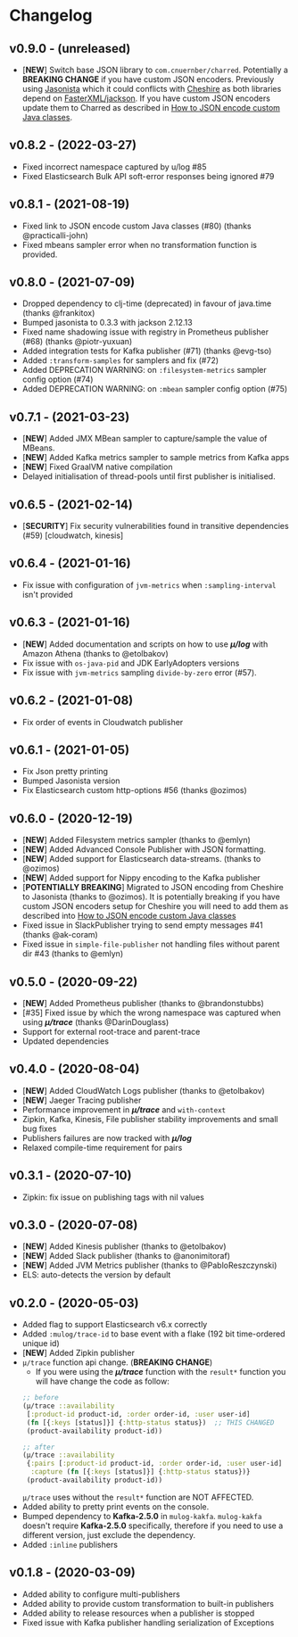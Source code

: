 # Changelog

## v0.9.0 - (unreleased)

  - [**NEW**] Switch base JSON library to `com.cnuernber/charred`.
    Potentially a **BREAKING CHANGE** if you have custom JSON
    encoders.  Previously using
    [Jasonista](https://github.com/metosin/jsonista) which it could
    conflicts with [Cheshire](https://github.com/dakrone/cheshire) as
    both libraries depend on
    [FasterXML/jackson](https://github.com/FasterXML/jackson).
    If you have custom JSON encoders update them to Charred as described
    in [How to JSON encode custom Java classes](https://cljdoc.org/d/com.brunobonacci/mulog/CURRENT/doc/howtos/how-to-json-encode-custom-java-classes).


## v0.8.2 - (2022-03-27)

  - Fixed incorrect namespace captured by u/log #85
  - Fixed Elasticsearch Bulk API soft-error responses being ignored #79

## v0.8.1 - (2021-08-19)

  - Fixed link to JSON encode custom Java classes (#80) (thanks @practicalli-john)
  - Fixed mbeans sampler error when no transformation function is provided.


## v0.8.0 - (2021-07-09)

  - Dropped dependency to clj-time (deprecated) in favour of java.time (thanks @frankitox)
  - Bumped jasonista to 0.3.3 with jackson 2.12.13
  - Fixed name shadowing issue with registry in Prometheus publisher (#68) (thanks @piotr-yuxuan)
  - Added integration tests for Kafka publisher (#71) (thanks @evg-tso)
  - Added `:transform-samples` for samplers and fix (#72)
  - Added DEPRECATION WARNING: on `:filesystem-metrics` sampler config option (#74)
  - Added DEPRECATION WARNING: on `:mbean` sampler config option (#75)


## v0.7.1 - (2021-03-23)

  - [**NEW**] Added JMX MBean sampler to capture/sample the value of MBeans.
  - [**NEW**] Added Kafka metrics sampler to sample metrics from Kafka apps
  - [**NEW**] Fixed GraalVM native compilation
  - Delayed initialisation of thread-pools until first publisher is initialised.


## v0.6.5 - (2021-02-14)

  - [**SECURITY**] Fix security vulnerabilities found in transitive dependencies (#59) [cloudwatch, kinesis]


## v0.6.4 - (2021-01-16)

  - Fix issue with configuration of `jvm-metrics` when `:sampling-interval` isn't provided


## v0.6.3 - (2021-01-16)

  - [**NEW**] Added documentation and scripts on how to use ***μ/log*** with Amazon Athena (thanks to @etolbakov)
  - Fix issue with `os-java-pid` and JDK EarlyAdopters versions
  - Fix issue with `jvm-metrics` sampling `divide-by-zero` error (#57).


## v0.6.2 - (2021-01-08)

  - Fix order of events in Cloudwatch publisher


## v0.6.1 - (2021-01-05)

  - Fix Json pretty printing
  - Bumped Jasonista version
  - Fix Elasticsearch custom http-options #56 (thanks @ozimos)


## v0.6.0 - (2020-12-19)

  - [**NEW**] Added Filesystem metrics sampler (thanks to @emlyn)
  - [**NEW**] Added Advanced Console Publisher with JSON formatting.
  - [**NEW**] Added support for Elasticsearch data-streams. (thanks to @ozimos)
  - [**NEW**] Added support for Nippy encoding to the Kafka publisher
  - [**POTENTIALLY BREAKING**] Migrated to JSON encoding from Cheshire
    to Jasonista (thanks to @ozimos).  It is potentially breaking if
    you have custom JSON encoders setup for Cheshire you will need to
    add them as described into [How to JSON encode custom Java classes](/doc/json-encode.md)
  - Fixed issue in SlackPublisher trying to send empty messages #41 (thanks @ak-coram)
  - Fixed issue in `simple-file-publisher` not handling files without parent dir #43 (thanks to @emlyn)


## v0.5.0 - (2020-09-22)

  - [**NEW**] Added Prometheus publisher (thanks to @brandonstubbs)
  - [#35] Fixed issue by which the wrong namespace was captured when
    using ***μ/trace*** (thanks @DarinDouglass)
  - Support for external root-trace and parent-trace
  - Updated dependencies


## v0.4.0 - (2020-08-04)

  - [**NEW**] Added CloudWatch Logs publisher (thanks to @etolbakov)
  - [**NEW**] Jaeger Tracing publisher
  - Performance improvement in ***μ/trace*** and `with-context`
  - Zipkin, Kafka, Kinesis, File publisher stability improvements and
    small bug fixes
  - Publishers failures are now tracked with ***μ/log***
  - Relaxed compile-time requirement for pairs


## v0.3.1 - (2020-07-10)

  - Zipkin: fix issue on publishing tags with nil values


## v0.3.0 - (2020-07-08)

  - [**NEW**] Added Kinesis publisher (thanks to @etolbakov)
  - [**NEW**] Added Slack publisher (thanks to @anonimitoraf)
  - [**NEW**] Added JVM Metrics publisher (thanks to @PabloReszczynski)
  - ELS: auto-detects the version by default


## v0.2.0 - (2020-05-03)

  - Added flag to support Elasticsearch v6.x correctly
  - Added `:mulog/trace-id` to base event with a flake (192 bit
    time-ordered unique id)
  - [**NEW**] Added Zipkin publisher
  - `μ/trace` function api change. (**BREAKING CHANGE**)
    * If you were using the ***μ/trace*** function
    with the `result*` function you will have change the code as follow:
    ``` Clojure
    ;; before
    (μ/trace ::availability
     [:product-id product-id, :order order-id, :user user-id]
     (fn [{:keys [status]}] {:http-status status})  ;; THIS CHANGED
     (product-availability product-id))

    ;; after
    (μ/trace ::availability
     {:pairs [:product-id product-id, :order order-id, :user user-id]
      :capture (fn [{:keys [status]}] {:http-status status})}
     (product-availability product-id))
    ```
    `μ/trace` uses without the `result*` function are NOT AFFECTED.
  - Added ability to pretty print events on the console.
  - Bumped dependency to **Kafka-2.5.0** in `mulog-kakfa`.
    `mulog-kakfa` doesn't require **Kafka-2.5.0** specifically,
    therefore if you need to use a different version, just exclude
    the dependency.
  - Added `:inline` publishers


## v0.1.8 - (2020-03-09)

  - Added ability to configure multi-publishers
  - Added ability to provide custom transformation to built-in publishers
  - Added ability to release resources when a publisher is stopped
  - Fixed issue with Kafka publisher handling serialization of Exceptions
